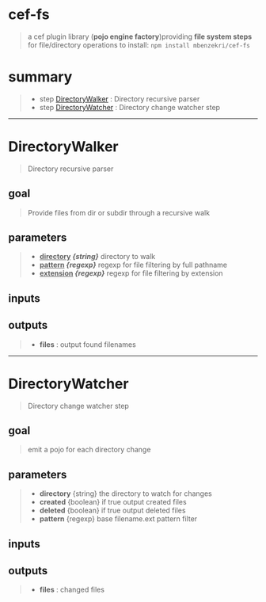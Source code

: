 # cef-fs
>a cef plugin library (**pojo engine factory**)providing **file system steps** for file/directory operations
>to install: `npm install mbenzekri/cef-fs`

# summary
>- step [DirectoryWalker](#directorywalker) : Directory recursive parser
>- step [DirectoryWatcher](#directorywatcher) : Directory change watcher step
---
# DirectoryWalker
>Directory recursive parser

## goal

>Provide files from dir or subdir through a recursive walk

## parameters
>- **<span style="text-decoration:underline">directory</span> <i>{string}</i>** directory to walk 
>- **<span style="text-decoration:underline">pattern</span> <i>{regexp}</i>** regexp for file filtering by full pathname 
>- **<span style="text-decoration:underline">extension</span> <i>{regexp}</i>** regexp for file filtering by extension 

## inputs

## outputs
>- **files** : output found filenames 

---
# DirectoryWatcher
>Directory change watcher step

## goal

>emit a pojo for each directory change

## parameters
>- **directory** {string} the directory to watch for changes 
>- **created** {boolean} if true output created files 
>- **deleted** {boolean} if true output deleted files  
>- **pattern** {regexp} base filename.ext pattern filter 

## inputs

## outputs
>- **files** : changed files 
